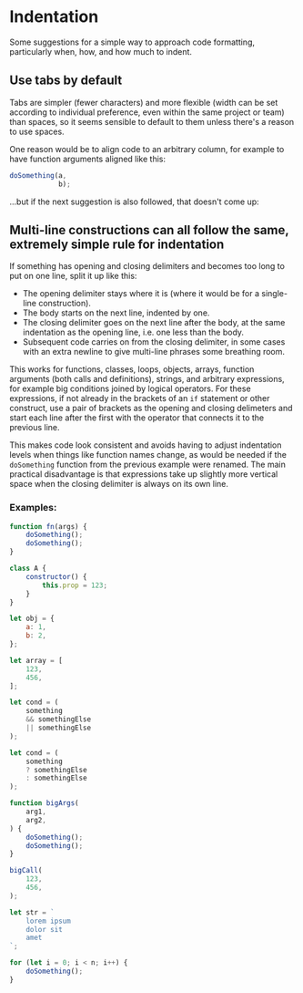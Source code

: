 Indentation
===

Some suggestions for a simple way to approach code formatting, particularly when, how, and how much to indent.

Use tabs by default
---

Tabs are simpler (fewer characters) and more flexible (width can be set according to individual preference, even within the same project or team) than spaces, so it seems sensible to default to them unless there's a reason to use spaces.

One reason would be to align code to an arbitrary column, for example to have function arguments aligned like this:

```javascript
doSomething(a,
            b);
```

...but if the next suggestion is also followed, that doesn't come up:

Multi-line constructions can all follow the same, extremely simple rule for indentation
---

If something has opening and closing delimiters and becomes too long to put on one line, split it up like this:

- The opening delimiter stays where it is (where it would be for a single-line construction).
- The body starts on the next line, indented by one.
- The closing delimiter goes on the next line after the body, at the same indentation as the opening line, i.e. one less than the body.
- Subsequent code carries on from the closing delimiter, in some cases with an extra newline to give multi-line phrases some breathing room.

This works for functions, classes, loops, objects, arrays, function arguments (both calls and definitions), strings, and arbitrary expressions, for example big conditions joined by logical operators.  For these expressions, if not already in the brackets of an `if` statement or other construct, use a pair of brackets as the opening and closing delimeters and start each line after the first with the operator that connects it to the previous line.

This makes code look consistent and avoids having to adjust indentation levels when things like function names change, as would be needed if the `doSomething` function from the previous example were renamed.  The main practical disadvantage is that expressions take up slightly more vertical space when the closing delimiter is always on its own line.

### Examples:

```javascript
function fn(args) {
	doSomething();
	doSomething();
}

class A {
	constructor() {
		this.prop = 123;
	}
}

let obj = {
	a: 1,
	b: 2,
};

let array = [
	123,
	456,
];

let cond = (
	something
	&& somethingElse
	|| somethingElse
);

let cond = (
	something
	? somethingElse
	: somethingElse
);

function bigArgs(
	arg1,
	arg2,
) {
	doSomething();
	doSomething();
}

bigCall(
	123,
	456,
);

let str = `
	lorem ipsum
	dolor sit
	amet
`;

for (let i = 0; i < n; i++) {
	doSomething();
}
```
